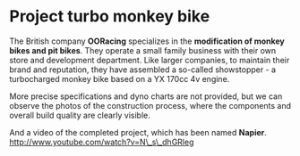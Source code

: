 # Project turbo monkey bike

The British company **OORacing** specializes in the **modification of monkey bikes and pit bikes**. They operate a small family business with their own store and development department. Like larger companies, to maintain their brand and reputation, they have assembled a so-called showstopper - a turbocharged monkey bike based on a YX 170cc 4v engine.

More precise specifications and dyno charts are not provided, but we can observe the photos of the construction process, where the components and overall build quality are clearly visible.

And a video of the completed project, which has been named **Napier**.
http://www.youtube.com/watch?v=N\_s\_dhGRleg